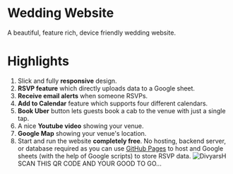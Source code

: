 # Wedding Website
A beautiful, feature rich, device friendly wedding website.  


# Highlights
1. Slick and fully __responsive__ design.
2. __RSVP feature__ which directly uploads data to a Google sheet.
3. __Receive email alerts__ when someone RSVPs.
4. __Add to Calendar__ feature which supports four different calendars.
5. __Book Uber__ button lets guests book a cab to the venue with just a single tap.
6. A nice __Youtube video__ showing your venue.
7. __Google Map__ showing your venue's location.
8. Start and run the website __completely free__. No hosting, backend server, or database required as you can use
   [GitHub Pages](https://pages.github.com/) to host and Google sheets (with the help of Google scripts) to store RSVP
   data.
![DivyarsH](https://github.com/ViditAgrawal21/wedding_website/assets/88889165/4a551723-c798-4913-95c9-5172872ef7a1)\
SCAN THIS QR CODE AND YOUR GOOD TO GO...

